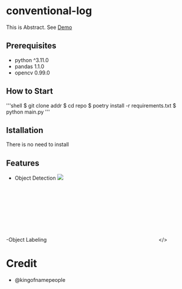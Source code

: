 # conventional-log

This is Abstract. See [Demo](https://www.google.com)

## Prerequisites

- python ^3.11.0
- pandas 1.1.0
- opencv 0.99.0

## How to Start

'''shell
$ git clone addr
$ cd repo
$ poetry install -r requirements.txt
$ python main.py
'''

## Istallation

There is no need to install

## Features

- Object Detection
![](https://sample.gif)

-Object Labeling
<embed src></>

# Credit

- @kingofnamepeople



